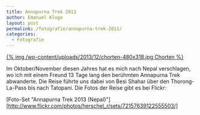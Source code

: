```yaml
---
title: Annapurna Trek 2013
author: Emanuel Kluge
layout: post
permalink: /fotografie/annapurna-trek-2013/
categories:
  - Fotografie
---
```


<a href="/wp-content/uploads/2013/12/chorten.jpg" rel="lightbox">
  {% img /wp-content/uploads/2013/12/chorten-480x318.jpg Chorten %}
</a>

Im Oktober/November diesen Jahres hat es mich nach Nepal verschlagen, wo ich mit einem Freund 13 Tage lang den berühmten Annapurna Trek abwanderte. Die Reise führte uns dabei von Besi Shahar über den Thorong-La-Pass bis nach Tatopani. Die Fotos der Reise gibt es bei Flickr:

[Foto-Set "Annapurna Trek 2013 (Nepal)"][http://www.flickr.com/photos/herschel_r/sets/72157639122555503/]
